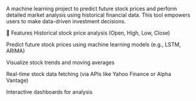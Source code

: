 A machine learning project to predict future stock prices and perform detailed market analysis using historical financial data. This tool empowers users to make data-driven investment decisions.

🚀 Features
Historical stock price analysis (Open, High, Low, Close)

Predict future stock prices using machine learning models (e.g., LSTM, ARIMA)

Visualize stock trends and moving averages

Real-time stock data fetching (via APIs like Yahoo Finance or Alpha Vantage)

Interactive dashboards for analysis
